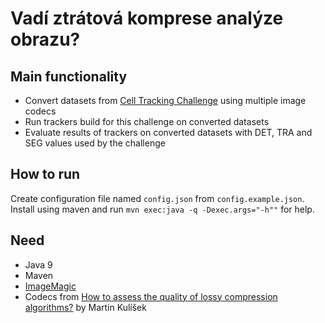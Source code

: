 # Vadí ztrátová komprese analýze obrazu?

## Main functionality
- Convert datasets from [Cell Tracking Challenge](http://celltrackingchallenge.net/) using multiple image codecs
- Run trackers build for this challenge on converted datasets
- Evaluate results of trackers on converted datasets with DET, TRA and SEG values used by the challenge

## How to run
Create configuration file named ```config.json``` from ```config.example.json```. Install using maven and run ```mvn exec:java -q -Dexec.args="-h""``` for help.

## Need
- Java 9
- Maven
- [ImageMagic](https://imagemagick.org/index.php)
- Codecs from [How to assess the quality of lossy compression algorithms?](https://is.muni.cz/auth/th/qnu0x/) by Martin Kulíšek